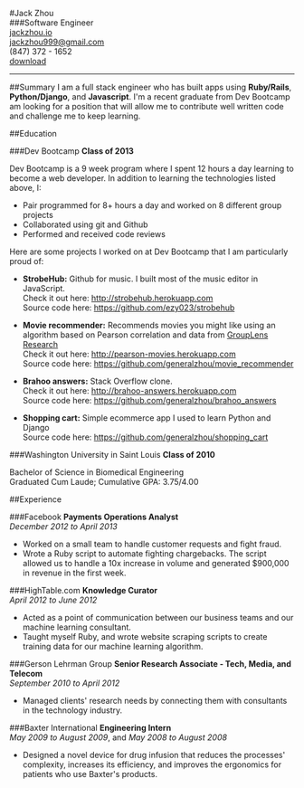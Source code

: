 #Jack Zhou  
###Software Engineer  
[jackzhou.io](http://jackzhou.io)  
[jackzhou999@gmail.com](mailto:jackzhou999@gmail.com)  
(847) 372 - 1652  
[download](resume.pdf)  
_____

##Summary
I am a full stack engineer who has built apps using __Ruby/Rails__, __Python/Django__, and __Javascript__. I'm a recent graduate from Dev Bootcamp am looking for a position that will allow me to contribute well written code and challenge me to keep learning.

##Education

###Dev Bootcamp
__Class of 2013__

Dev Bootcamp is a 9 week program where I spent 12 hours a day learning to become a web developer. In addition to learning the technologies listed above, I:

* Pair programmed for 8+ hours a day and worked on 8 different group projects
* Collaborated using git and Github
* Performed and received code reviews

Here are some projects I worked on at Dev Bootcamp that I am particularly proud of: 

* __StrobeHub:__ Github for music. I built most of the music editor in JavaScript.  
	Check it out here: <http://strobehub.herokuapp.com>  
	Source code here: <https://github.com/ezy023/strobehub>
	
* __Movie recommender:__ Recommends movies you might like using an algorithm based on Pearson correlation and data from [GroupLens Research](www.grouplens.org)  
	Check it out here: <http://pearson-movies.herokuapp.com>  
	Source code here: <https://github.com/generalzhou/movie_recommender>
	
* __Brahoo answers:__ Stack Overflow clone.  
	Check it out here: <http://brahoo-answers.herokuapp.com>  
	Source code here: <https://github.com/generalzhou/brahoo_answers>
	
* __Shopping cart:__ Simple ecommerce app I used to learn Python and Django  
	Source code here: <https://github.com/generalzhou/shopping_cart>
  
###Washington University in Saint Louis
__Class of 2010__

Bachelor of Science in Biomedical Engineering  
Graduated Cum Laude; Cumulative GPA: 3.75/4.00

##Experience

###Facebook
__Payments Operations Analyst__   
*December 2012 to April 2013*  
- Worked on a small team to handle customer requests and fight fraud.  
- Wrote a Ruby script to automate fighting chargebacks. The script allowed us to handle a 10x increase in volume and generated $900,000 in revenue in the first week.  


###HighTable.com
__Knowledge Curator__   
*April 2012 to June 2012*  
- Acted as a point of communication between our business teams and our machine learning consultant.  
- Taught myself Ruby, and wrote website scraping scripts to create training data for our machine learning algorithm.

###Gerson Lehrman Group
__Senior Research Associate - Tech, Media, and Telecom__  
*September 2010 to April 2012*   
- Managed clients' research needs by connecting them with consultants in the technology industry. 

###Baxter International
__Engineering Intern__  
*May 2009 to August 2009*, and *May 2008 to August 2008*  
- Designed a novel device for drug infusion that reduces the processes' complexity, increases its efficiency, and improves the ergonomics for patients who use Baxter's products.